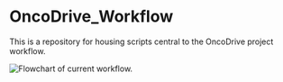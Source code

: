 # OncoDrive_Workflow 

This is a repository for housing scripts central to the OncoDrive project workflow.

![Flowchart of current workflow.](~/workflow.png)
